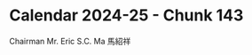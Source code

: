 # Calendar 2024-25 - Chunk 143

<!-- Chunk tokens: 11, Enriched tokens: 12 -->

Chairman
Mr. Eric S.C. Ma 馬紹祥